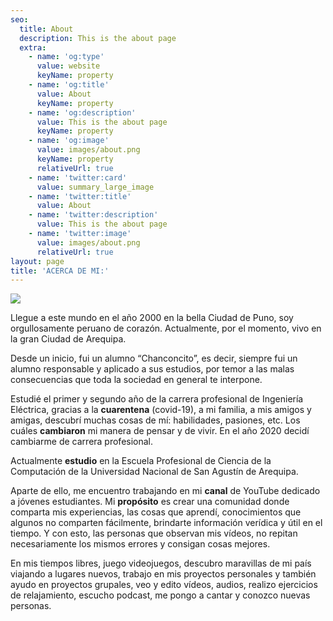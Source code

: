 ```yaml
---
seo:
  title: About
  description: This is the about page
  extra:
    - name: 'og:type'
      value: website
      keyName: property
    - name: 'og:title'
      value: About
      keyName: property
    - name: 'og:description'
      value: This is the about page
      keyName: property
    - name: 'og:image'
      value: images/about.png
      keyName: property
      relativeUrl: true
    - name: 'twitter:card'
      value: summary_large_image
    - name: 'twitter:title'
      value: About
    - name: 'twitter:description'
      value: This is the about page
    - name: 'twitter:image'
      value: images/about.png
      relativeUrl: true
layout: page
title: 'ACERCA DE MI:'
---
```

![](/images/photo2.png)

Llegue a este mundo en el año 2000 en la bella Ciudad de Puno, soy orgullosamente peruano de corazón. Actualmente, por el momento, vivo en la gran Ciudad de Arequipa.

Desde un inicio, fui un alumno “Chanconcito”, es decir, siempre fui un alumno responsable y aplicado a sus estudios, por temor a las malas consecuencias que toda la sociedad en general te interpone.

Estudié el primer y segundo año de la carrera profesional de Ingeniería Eléctrica, gracias a la **cuarentena** (covid-19), a mi familia, a mis amigos y amigas, descubrí muchas cosas de mí: habilidades, pasiones, etc. Los cuáles **cambiaron** mi manera de pensar y de vivir. En el año 2020 decidí cambiarme de carrera profesional.

Actualmente **estudio** en la Escuela Profesional de Ciencia de la Computación de la Universidad Nacional de San Agustín de Arequipa.

Aparte de ello, me encuentro trabajando en mi **canal** de YouTube dedicado a jóvenes estudiantes. Mi **propósito** es crear una comunidad donde comparta mis experiencias, las cosas que aprendí, conocimientos que algunos no comparten fácilmente, brindarte información verídica y útil en el tiempo. Y con esto, las personas que observan mis vídeos, no repitan necesariamente los mismos errores y consigan cosas mejores.

En mis tiempos libres, juego videojuegos, descubro maravillas de mi país viajando a lugares nuevos, trabajo en mis proyectos personales y también ayudo en proyectos grupales, veo y edito vídeos, audios, realizo ejercicios de relajamiento, escucho podcast, me pongo a cantar y conozco nuevas personas.
